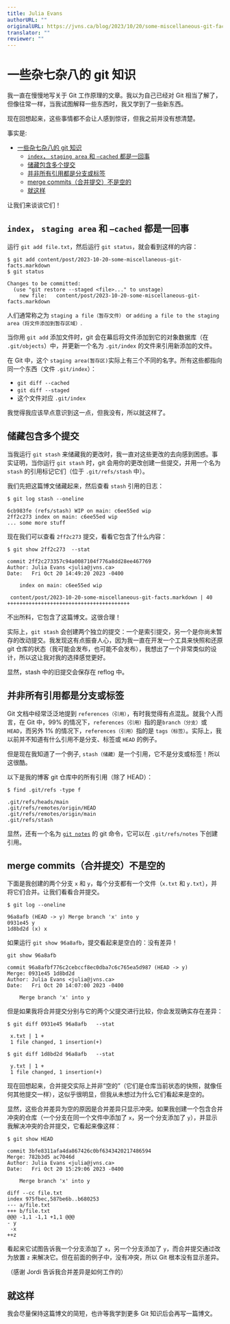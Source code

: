 ```yaml
---
title: Julia Evans
authorURL: ""
originalURL: https://jvns.ca/blog/2023/10/20/some-miscellaneous-git-facts/
translator: ""
reviewer: ""
---
```


# 一些杂七杂八的 git 知识

我一直在慢慢地写关于 Git 工作原理的文章。我以为自己已经对 Git 相当了解了，但像往常一样，当我试图解释一些东西时，我又学到了一些新东西。

现在回想起来，这些事情都不会让人感到惊讶，但我之前并没有想清楚。

事实是:

- [一些杂七杂八的 git 知识](#一些杂七杂八的-git-知识)
  - [`index`， `staging area` 和 `–cached` 都是一回事](#index-staging-area-和-cached-都是一回事)
  - [储藏包含多个提交](#储藏包含多个提交)
  - [并非所有引用都是分支或标签](#并非所有引用都是分支或标签)
  - [merge commits（合并提交）不是空的](#merge-commits合并提交不是空的)
  - [就这样](#就这样)

让我们来谈谈它们！

<!-- more -->

## `index`， `staging area` 和 `–cached` 都是一回事

运行 `git add file.txt`，然后运行 `git status`，就会看到这样的内容：

```shell
$ git add content/post/2023-10-20-some-miscellaneous-git-facts.markdown
$ git status
```

```text
Changes to be committed:
  (use "git restore --staged <file>..." to unstage)
	new file:   content/post/2023-10-20-some-miscellaneous-git-facts.markdown
```

人们通常称之为 `staging a file（暂存文件）` or `adding a file to the staging area（将文件添加到暂存区域）`.

当你用 `git add` 添加文件时，git 会在幕后将文件添加到它的对象数据库（在 `.git/objects`）中，并更新一个名为 `.git/index` 的文件来引用新添加的文件。

在 Git 中，这个 `staging area(暂存区)`实际上有三个不同的名字。所有这些都指向同一个东西（文件 `.git/index`）：

-   `git diff --cached`
-   `git diff --staged`
-   这个文件对应 `.git/index`

我觉得我应该早点意识到这一点，但我没有，所以就这样了。

## 储藏包含多个提交

当我运行 `git stash` 来储藏我的更改时，我一直对这些更改的去向感到困惑。事实证明，当你运行 `git stash` 时，git 会用你的更改创建一些提交，并用一个名为 `stash` 的引用标记它们（位于 `.git/refs/stash` 中）。 

我们先把这篇博文储藏起来，然后查看 `stash` 引用的日志： 

```shell
$ git log stash --oneline
```

```text
6cb983fe (refs/stash) WIP on main: c6ee55ed wip
2ff2c273 index on main: c6ee55ed wip
... some more stuff
```

现在我们可以查看 `2ff2c273` 提交，看看它包含了什么内容：

```shell
$ git show 2ff2c273  --stat
```

```text
commit 2ff2c273357c94a0087104f776a8dd28ee467769
Author: Julia Evans <julia@jvns.ca>
Date:   Fri Oct 20 14:49:20 2023 -0400

    index on main: c6ee55ed wip

 content/post/2023-10-20-some-miscellaneous-git-facts.markdown | 40 ++++++++++++++++++++++++++++++++++++++++
```

不出所料，它包含了这篇博文。这很合理！

实际上，`git stash` 会创建两个独立的提交：一个是索引提交，另一个是你尚未暂存的改动提交。我发现这有点振奋人心，因为我一直在开发一个工具来快照和还原 git 仓库的状态（我可能会发布，也可能不会发布），我想出了一个非常类似的设计，所以这让我对我的选择感觉更好。

显然，stash 中的旧提交会保存在 reflog 中。

## 并非所有引用都是分支或标签

Git 文档中经常泛泛地提到 `references（引用）`，有时我觉得有点混乱。就我个人而言，在 Git 中，99% 的情况下，`references（引用）`指的是`branch（分支）`或 `HEAD`，而另外 1% 的情况下，`references（引用）`指的是 `tags（标签）`。实际上，我以前并不知道有什么引用不是分支、标签或 `HEAD` 的例子。

但是现在我知道了一个例子, `stash（储藏）`是一个引用，它不是分支或标签！所以这很酷。

以下是我的博客 git 仓库中的所有引用（除了 HEAD）：

```shell
$ find .git/refs -type f
```

```text
.git/refs/heads/main
.git/refs/remotes/origin/HEAD
.git/refs/remotes/origin/main
.git/refs/stash
```

显然，还有一个名为 [`git notes`](https://tylercipriani.com/blog/2022/11/19/git-notes-gits-coolest-most-unloved-feature/) 的 git 命令，它可以在 `.git/refs/notes` 下创建引用。 

## merge commits（合并提交）不是空的

下面是我创建的两个分支 `x` 和 `y`，每个分支都有一个文件（`x.txt` 和 `y.txt`），并将它们合并。让我们看看合并提交。

```shell
$ git log --oneline
```

```text
96a8afb (HEAD -> y) Merge branch 'x' into y
0931e45 y
1d8bd2d (x) x
```

如果运行 `git show 96a8afb`，提交看起来是空白的：没有差异！

```shell
git show 96a8afb
```
```text
commit 96a8afbf776c2cebccf8ec0dba7c6c765ea5d987 (HEAD -> y)
Merge: 0931e45 1d8bd2d
Author: Julia Evans <julia@jvns.ca>
Date:   Fri Oct 20 14:07:00 2023 -0400

    Merge branch 'x' into y
```

但是如果我将合并提交分别与它的两个父提交进行比较，你会发现确实存在差异： 

```shell
$ git diff 0931e45 96a8afb   --stat
```
```text
 x.txt | 1 +
 1 file changed, 1 insertion(+)
```

```shell
$ git diff 1d8bd2d 96a8afb   --stat
```

```text
 y.txt | 1 +
 1 file changed, 1 insertion(+)
```

现在回想起来，合并提交实际上并非“空的”（它们是仓库当前状态的快照，就像任何其他提交一样），这似乎很明显，但我从未想过为什么它们看起来是空的。

显然，这些合并差异为空的原因是合并差异只显示冲突。如果我创建一个包含合并冲突的仓库（一个分支在同一个文件中添加了 `x`，另一个分支添加了 `y`），并显示我解决冲突的合并提交，它看起来像这样： 

```shell
$ git show HEAD
```

```text
commit 3bfe8311afa4da867426c0bf6343420217486594
Merge: 782b3d5 ac7046d
Author: Julia Evans <julia@jvns.ca>
Date:   Fri Oct 20 15:29:06 2023 -0400

    Merge branch 'x' into y

diff --cc file.txt
index 975fbec,587be6b..b680253
--- a/file.txt
+++ b/file.txt
@@@ -1,1 -1,1 +1,1 @@@
- y
 -x
++z
```

看起来它试图告诉我一个分支添加了 `x`，另一个分支添加了 `y`，而合并提交通过改为放置 `z` 来解决它。但在前面的例子中，没有冲突，所以 Git 根本没有显示差异。

（感谢 Jordi 告诉我合并差异是如何工作的） 

## 就这样

我会尽量保持这篇博文的简短，也许等我学到更多 Git 知识后会再写一篇博文。
